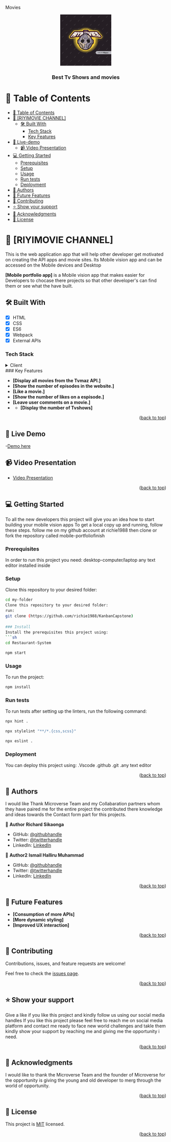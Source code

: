 Movies

<a name="Richard Sikaonga"></a>

<div  align="center">
<img src="src/assets/RIYI-LOGO.png" alt="logo" width="160" border-radius=" 40px" height="auto"/>
<br/>
  <h3><b>Best Tv Shows and movies</b></h3>
</div>

# 📗 Table of Contents

- [📗 Table of Contents](#-table-of-contents)
- [📖 \[RIYIMOVIE CHANNEL\] ](#-riyimovie-channel-)
  - [🛠 Built With ](#-built-with-)
    - [Tech Stack ](#tech-stack-)
    - [Key Features ](#key-features-)
 - [🚀 Live-demo ](#-live-demo-)
   - [📹 Video Presentation ](#-video-presentation-)
  - [💻 Getting Started ](#-getting-started-)
    - [Prerequisites](#prerequisites)
    - [Setup](#setup)
    - [Usage](#usage)
    - [Run tests](#run-tests)
    - [Deployment](#deployment)
  - [👥 Authors ](#-authors-)
  - [🔭 Future Features ](#-future-features-)
  - [🤝 Contributing ](#-contributing-)
  - [⭐️ Show your support ](#️-show-your-support-)
  - [🙏 Acknowledgments ](#-acknowledgments-)
  - [📝 License ](#-license-)
<!-- PROJECT DESCRIPTION -->

# 📖 [RIYIMOVIE CHANNEL] <a name="about-project"></a>

This is the web application app that will help other developer get motivated on creating the API apps and movie sites.
Its Mobile vision app and can be accessed on the Mobile devices and Desktop

**[Mobile portfolio app]** is a Mobile vision app that makes easier for Developers to chocase there projects
so that other developer's can find them or see what the have built.

## 🛠 Built With <a name="built-with"></a>

- [x] HTML
- [x] CSS
- [x] ES6
- [x] Webpack
- [x] External APIs
### Tech Stack <a name="tech-stack"></a>
<details>
  <summary>Client</summary>
  <ul>
    <li><a href="https://developer.mozilla.org/en-US/docs/Web/HTML">HTML</a></li>
    <li><a href="https://developer.mozilla.org/en-US/docs/Web/CSS">CSS</a></li>
    <li><a href="https://www.javascript.com/">ES6</a></li>
    <li><a href="https://webpack.js.org/">Webpack</a></li>
    <li><a href="https://www.themealdb.com/api.php">Tvmaz API</a></li>
  </ul>
</details>
### Key Features <a name="key-features"></a>

- **[Display all movies from the Tvmaz API.]**
- **[Show the number of episodes in the website.]**
- **[Like a movie.]**
- **[Show the number of likes on a espisode.]**
- **[Leave user comments on a movie.]**
- - **[Display the number of Tvshows]**


<p align="right">(<a href="#readme-top">back to top</a>)</p>

 ## 🚀 Live Demo <a name="live-demo"></a>
-[Demo here](https://capstone-2-e2t7.onrender.com)

## 📹 Video Presentation <a name="video-presentation"></a>

- [Video Presentation](https://www.loom.com/share/8489447b36fb4be0ae7e317ae1e9e78e?sid=bed2b077-e524-453d-b1cf-44b2b071142f)

<p align="right">(<a href="#readme-top">back to top</a>)</p>

## 💻 Getting Started <a name="getting-started"></a>

To all the new developers this project will give you an idea how to start building your mobile vision apps
To get a local copy up and running, follow these steps.
follow me on my github account at richie1988 then clone or fork the repository called mobile-portfoliofinish

### Prerequisites

In order to run this project you need:
desktop-computer/laptop
any text editor installed inside

### Setup
Clone this repository to your desired folder:
```sh
cd my-folder
Clone this repository to your desired folder:
run:
git clone (https://github.com/richie1988/KanbanCapstone)

### Install
Install the prerequisites this project using:
```sh
cd Restaurant-System
```
```bash
npm start
```

### Usage
To run the project:
```bash
npm install
```
### Run tests
To run tests after setting up the linters, run the following command:
```sh
npx hint .
```
```sh
npx stylelint "**/*.{css,scss}"
```
```bash
npx eslint .
```
### Deployment

You can deploy this project using:
.Vscode
.github
.git
.any text editor

<p align="right">(<a href="#readme-top">back to top</a>)</p>

## 👥 Authors <a name="Richard Sikaonga"></a>

I would like Thank Microverse Team and my Collabaration partners whom they have paired me for the entire project the contributed there knowledge and ideas towards the Contact form part for this projects.

👤 **Author**
 **Richard Sikaonga**
- GitHub: [@githubhandle](https://github.com/richie1988)
- Twitter: [@twitterhandle](@Richiesikaonga)
- LinkedIn: [LinkedIn](in/richard-sikaonga-039940275)

👤 **Author2**
 **Ismail Halliru Muhammad**
- GitHub: [@githubhandle](https://github.com/ismailhallirumuhammad)
- Twitter: [@twitterhandle](https://mobile.twitter.com/IsmailhalliruM1)
- LinkedIn: [LinkedIn](https://www.linkedin.com/mwlite/in/ismail-halliru-muhammad-2a8453127)

<p align="right">(<a href="#readme-top">back to top</a>)</p>

## 🔭 Future Features <a name="future-features"></a>

- **[Consumption of more APIs]**
- **[More dynamic styling]**
- **[Improved UX interaction]**

<p align="right">(<a href="#readme-top">back to top</a>)</p>

## 🤝 Contributing <a name="contributing"></a>

Contributions, issues, and feature requests are welcome!

Feel free to check the [issues page](https://github.com/yayaismaail/capstone-2/issues).

<p align="right">(<a href="#readme-top">back to top</a>)</p>

## ⭐️ Show your support <a name="support"></a>

Give a like if you like this project and kindly follow us using our social media handles
If you like this project please feel free to reach me on social media platform and contact me ready to face new world challenges and takle them kindly show your support by reaching me and giving me the opportunity i need.

<p align="right">(<a href="#readme-top">back to top</a>)</p>

## 🙏 Acknowledgments <a name="acknowledgements"></a>

I would like to thank the Microverse Team and the founder of Microverse for the opportunity is giving the young and old developer to merg through the world of opportunity.

<p align="right">(<a href="#readme-top">back to top</a>)</p>

## 📝 License <a name="license"></a>

This project is [MIT](./MIT.md) licensed.
<p align="right">(<a href="#readme-top">back to top</a>)</p>
